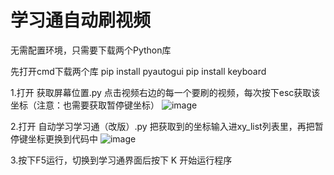 # 学习通自动刷视频
无需配置环境，只需要下载两个Python库

先打开cmd下载两个库
pip install pyautogui
pip install keyboard

1.打开 获取屏幕位置.py
点击视频右边的每一个要刷的视频，每次按下esc获取该坐标（注意：也需要获取暂停键坐标）
![image](https://github.com/user-attachments/assets/aedd5f85-9f08-4f13-b78e-6a2e52605960)

2.打开 自动学习学习通（改版）.py
把获取到的坐标输入进xy_list列表里，再把暂停键坐标更换到代码中
![image](https://github.com/user-attachments/assets/d86c298a-e638-482f-9930-b8c6754d8837)

3.按下F5运行，切换到学习通界面后按下 K 开始运行程序


